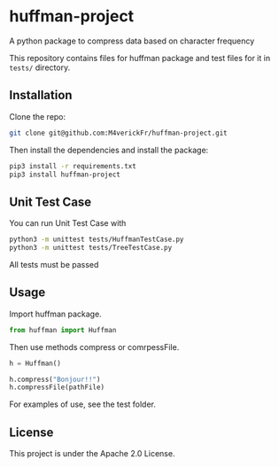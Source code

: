 # huffman-project
A python package to compress data based on character frequency

This repository contains files for huffman package and test files for it in `tests/` directory.

## Installation

Clone the repo:

```bash
git clone git@github.com:M4verickFr/huffman-project.git
```

Then install the dependencies and install the package:

```bash
pip3 install -r requirements.txt
pip3 install huffman-project
```

## Unit Test Case

You can run Unit Test Case with

```bash
python3 -m unittest tests/HuffmanTestCase.py
python3 -m unittest tests/TreeTestCase.py
```

All tests must be passed

## Usage

Import huffman package.

```python
from huffman import Huffman 
```

Then use methods compress or comrpessFile. 

```python
h = Huffman()

h.compress("Bonjour!!")
h.compressFile(pathFile)
```

For examples of use, see the test folder.

## License

This project is under the Apache 2.0 License.